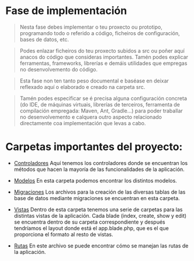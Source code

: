 # Fase de implementación

> Nesta fase debes implementar o teu proxecto ou prototipo, programando todo o referido a código, ficheiros de configuración, bases de datos, etc.

> Podes enlazar ficheiros do teu proxecto subidos a src ou poñer aquí anacos do código que consideras importantes. Tamén podes explicar ferramentas, frameworks, librerías e demáis utilidades que empregas no desenvolvemento do código.

> Esta fase non ten tanto peso documental e baséase en deixar reflexado aquí o elaborado e creado na carpeta src.

> Tamén podes especificar se é precisa alguna configuración concreta (do IDE, de máquinas virtuais, librerías de terceiros, ferramenta de compilación empregada: Maven, Ant, Gradle...) para poder traballar no desenvolvemento e calquera outro aspecto relacionado directamente coa implementación que levas a cabo.

# Carpetas importantes del proyecto:

- [Controladores](/src/app/Http/Controllers/)
Aquí tenemos los controladores donde se encuentran los métodos que hacen la mayoría de las funcionalidades de la aplicación.

- [Modelos](/src/app/Models/)
En esta carpeta podemos encontrar los distintos modelos.

- [Migraciones](src/database/migrations/)
Los archivos para la creación de las diversas tablas de las base de datos mediante migraciones se encuentran en esta carpeta.

- [Vistas](src/resources/views/)
Dentro de esta carpeta tenemos una serie de carpetas para las distintas vistas de la aplicación. Cada blade (index, create, show y edit) se encuentra dentro de su carpeta correspondiente y después tendríamos el layout donde está el app.blade.php, que es el que proporciona el formato al resto de vistas.

- [Rutas](src/routes/web.php)
En este archivo se puede encontrar cómo se manejan las rutas de la aplicación.